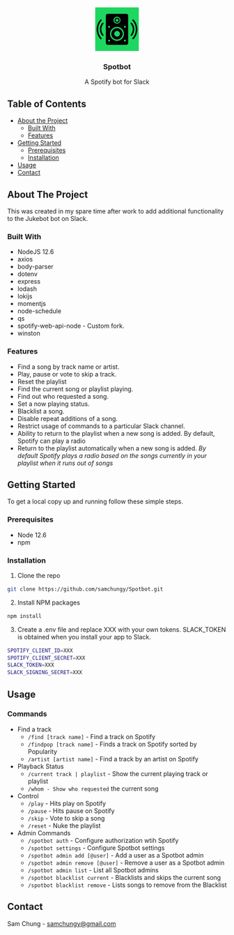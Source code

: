 <!-- PROJECT LOGO -->
<br />
<p align="center">
    <img src="https://raw.githubusercontent.com/samchungy/Spotbot/master/Spotbot-logo.png" alt="Logo" width="100" height="100">
  <h3 align="center">Spotbot</h3>

  <p align="center">
    A Spotify bot for Slack
    <br />
  </p>
</p>



<!-- TABLE OF CONTENTS -->
## Table of Contents

* [About the Project](#about-the-project)
  * [Built With](#built-with)
  * [Features]($features)
* [Getting Started](#getting-started)
  * [Prerequisites](#prerequisites)
  * [Installation](#installation)
* [Usage](#usage)
* [Contact](#contact)



<!-- ABOUT THE PROJECT -->
## About The Project

This was created in my spare time after work to add additional functionality to the Jukebot bot on Slack.

### Built With

* NodeJS 12.6
* axios
* body-parser
* dotenv
* express
* lodash
* lokijs
* momentjs
* node-schedule
* qs
* spotify-web-api-node - Custom fork.
* winston

### Features

* Find a song by track name or artist.
* Play, pause or vote to skip a track.
* Reset the playlist
* Find the current song or playlist playing.
* Find out who requested a song.
* Set a now playing status.
* Blacklist a song.
* Disable repeat additions of a song.
* Restrict usage of commands to a particular Slack channel.
* Ability to return to the playlist when a new song is added. By default, Spotify can play a radio 
* Return to the playlist automatically when a new song is added. _By default Spotify plays a radio based on the songs currently in your playlist when it runs out of songs_


<!-- GETTING STARTED -->
## Getting Started

To get a local copy up and running follow these simple steps.

### Prerequisites

* Node 12.6
* npm

### Installation
 
1. Clone the repo
```sh
git clone https://github.com/samchungy/Spotbot.git
```
2. Install NPM packages
```sh
npm install
```
3. Create a .env file and replace XXX with your own tokens. SLACK_TOKEN is obtained when you install your app to Slack.
```sh
SPOTIFY_CLIENT_ID=XXX
SPOTIFY_CLIENT_SECRET=XXX
SLACK_TOKEN=XXX
SLACK_SIGNING_SECRET=XXX
```

## Usage

### Commands
* Find a track
   * `/find [track name]` - Find a track on Spotify
   * `/findpop [track name]` - Finds a track on Spotify sorted by Popularity
   * `/artist [artist name]` - Find a track by an artist on Spotify
* Playback Status
   * `/current track | playlist` - Show the current playing track or playlist
   * `/whom - Show who requested` the current song
* Control
   * `/play` - Hits play on Spotify
   * `/pause` - Hits pause on Spotify
   * `/skip` - Vote to skip a song
   * `/reset` - Nuke the playlist
* Admin Commands
   * `/spotbot auth` - Configure authorization wtih Spotify
   * `/spotbot settings` - Configure Spotbot settings
   * `/spotbot admin add [@user]` - Add a user as a Spotbot admin
   * `/spotbot admin remove [@user]` - Remove a user as a Spotbot admin
   * `/spotbot admin list` - List all Spotbot admins
   * `/spotbot blacklist current` - Blacklists and skips the current song
   * `/spotbot blacklist remove` - Lists songs to remove from the Blacklist

## Contact

Sam Chung - samchungy@gmail.com
